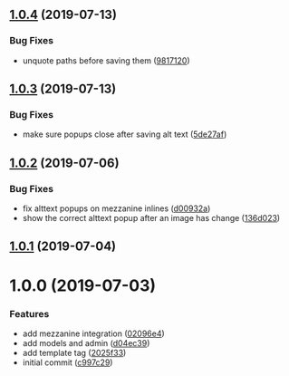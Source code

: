 ## [1.0.4](https://github.com/unplugstudio/django-alttext/compare/v1.0.3...v1.0.4) (2019-07-13)


### Bug Fixes

* unquote paths before saving them ([9817120](https://github.com/unplugstudio/django-alttext/commit/9817120))



## [1.0.3](https://github.com/unplugstudio/django-alttext/compare/v1.0.2...v1.0.3) (2019-07-13)


### Bug Fixes

* make sure popups close after saving alt text ([5de27af](https://github.com/unplugstudio/django-alttext/commit/5de27af))



## [1.0.2](https://github.com/unplugstudio/django-alttext/compare/v1.0.1...v1.0.2) (2019-07-06)


### Bug Fixes

* fix alttext popups on mezzanine inlines ([d00932a](https://github.com/unplugstudio/django-alttext/commit/d00932a))
* show the correct alttext popup after an image has change ([136d023](https://github.com/unplugstudio/django-alttext/commit/136d023))



## [1.0.1](https://github.com/unplugstudio/django-alttext/compare/v1.0.0...v1.0.1) (2019-07-04)



# 1.0.0 (2019-07-03)


### Features

* add mezzanine integration ([02096e4](https://github.com/unplugstudio/django-alttext/commit/02096e4))
* add models and admin ([d04ec39](https://github.com/unplugstudio/django-alttext/commit/d04ec39))
* add template tag ([2025f33](https://github.com/unplugstudio/django-alttext/commit/2025f33))
* initial commit ([c997c29](https://github.com/unplugstudio/django-alttext/commit/c997c29))



